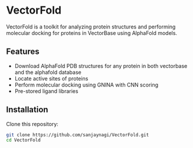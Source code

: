# VectorFold

VectorFold is a toolkit for analyzing protein structures and performing molecular docking for proteins in VectorBase using AlphaFold models.

## Features

- Download AlphaFold PDB structures for any protein in both vectorbase and the alphafold database
- Locate active sites of proteins
- Perform molecular docking using GNINA with CNN scoring
- Pre-stored ligand libraries

## Installation

Clone this repository:

```bash
git clone https://github.com/sanjaynagi/VectorFold.git
cd VectorFold
```
